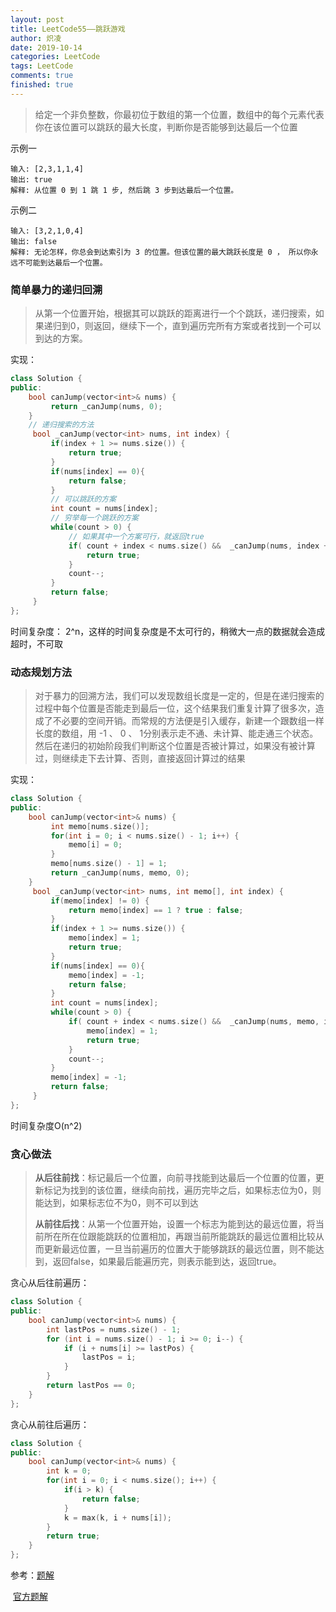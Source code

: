 ```yaml
---
layout: post
title: LeetCode55——跳跃游戏
author: 炽凌
date: 2019-10-14
categories: LeetCode
tags: LeetCode
comments: true
finished: true
---
```


> 给定一个非负整数，你最初位于数组的第一个位置，数组中的每个元素代表你在该位置可以跳跃的最大长度，判断你是否能够到达最后一个位置

示例一

```shell
输入: [2,3,1,1,4]
输出: true
解释: 从位置 0 到 1 跳 1 步, 然后跳 3 步到达最后一个位置。
```

示例二

```shell
输入: [3,2,1,0,4]
输出: false
解释: 无论怎样，你总会到达索引为 3 的位置。但该位置的最大跳跃长度是 0 ， 所以你永远不可能到达最后一个位置。
```

### 简单暴力的递归回溯

>  从第一个位置开始，根据其可以跳跃的距离进行一个个跳跃，递归搜索，如果递归到0，则返回，继续下一个，直到遍历完所有方案或者找到一个可以到达的方案。

实现：

```cpp
class Solution {
public:
    bool canJump(vector<int>& nums) {
         return _canJump(nums, 0);
    }
    // 递归搜索的方法
     bool _canJump(vector<int> nums, int index) {
         if(index + 1 >= nums.size()) {
             return true;
         }
         if(nums[index] == 0){
             return false;
         }
         // 可以跳跃的方案
         int count = nums[index];
         // 穷举每一个跳跃的方案
         while(count > 0) {
             // 如果其中一个方案可行，就返回true
             if( count + index < nums.size() &&  _canJump(nums, index + count)) {
                 return true;
             }
             count--;
         }
         return false;
     }
};
```

时间复杂度： 2^n，这样的时间复杂度是不太可行的，稍微大一点的数据就会造成超时，不可取

### 动态规划方法

> 对于暴力的回溯方法，我们可以发现数组长度是一定的，但是在递归搜索的过程中每个位置是否能走到最后一位，这个结果我们重复计算了很多次，造成了不必要的空间开销。而常规的方法便是引入缓存，新建一个跟数组一样长度的数组，用 -1 、 0 、 1分别表示走不通、未计算、能走通三个状态。然后在递归的初始阶段我们判断这个位置是否被计算过，如果没有被计算过，则继续走下去计算、否则，直接返回计算过的结果

实现：

```cpp
class Solution {
public:
    bool canJump(vector<int>& nums) {
         int memo[nums.size()];
         for(int i = 0; i < nums.size() - 1; i++) {
             memo[i] = 0;
         }
         memo[nums.size() - 1] = 1;
         return _canJump(nums, memo, 0);
    }
     bool _canJump(vector<int> nums, int memo[], int index) {
         if(memo[index] != 0) {
             return memo[index] == 1 ? true : false;
         }
         if(index + 1 >= nums.size()) {
             memo[index] = 1;
             return true;
         }
         if(nums[index] == 0){
             memo[index] = -1;
             return false;
         }
         int count = nums[index];
         while(count > 0) {
             if( count + index < nums.size() &&  _canJump(nums, memo, index + count)) {
                 memo[index] = 1;
                 return true;
             }
             count--;
         }
         memo[index] = -1;
         return false;
     }
};
```

时间复杂度O(n^2)

### 贪心做法

> **从后往前找**：标记最后一个位置，向前寻找能到达最后一个位置的位置，更新标记为找到的该位置，继续向前找，遍历完毕之后，如果标志位为0，则能达到，如果标志位不为0，则不可以到达
>
> **从前往后找**：从第一个位置开始，设置一个标志为能到达的最远位置，将当前所在所在位跟能跳跃的位置相加，再跟当前所能跳跃的最远位置相比较从而更新最远位置，一旦当前遍历的位置大于能够跳跃的最远位置，则不能达到，返回false，如果最后能遍历完，则表示能到达，返回true。

贪心从后往前遍历：

```cpp
class Solution {
public:
    bool canJump(vector<int>& nums) {
        int lastPos = nums.size() - 1;
        for (int i = nums.size() - 1; i >= 0; i--) {
            if (i + nums[i] >= lastPos) {
                lastPos = i;
            }
        }
        return lastPos == 0;
    }
};
```

贪心从前往后遍历：

```cpp
class Solution {
public:
    bool canJump(vector<int>& nums) {
        int k = 0;
        for(int i = 0; i < nums.size(); i++) {
            if(i > k) {
                return false;
            }
            k = max(k, i + nums[i]);
        }
        return true;
    }
};
```

参考：[题解](https://leetcode-cn.com/problems/jump-game/solution/55-by-ikaruga/)

​			[官方题解](https://leetcode-cn.com/problems/jump-game/solution/tiao-yue-you-xi-by-leetcode/)